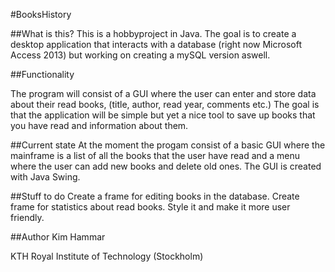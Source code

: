 #BooksHistory

##What is this?
This is a hobbyproject in Java. The goal is to create a desktop application that interacts with a database (right now Microsoft Access 2013) but working on creating a mySQL version aswell.

##Functionality

The program will consist of a GUI where the user can enter and store data about their read books, (title, author, read year, comments etc.) The goal is that the application will be simple but yet a nice tool to save up books that you have read and information about them.

##Current state
At the moment the progam consist of a basic GUI where the mainframe is a list of all the books that the user have read and a menu where the user can add new books and delete old ones.
The GUI is created with Java Swing.

##Stuff to do
Create a frame for editing books in the database. Create frame for statistics about read books. Style it and make it more user friendly.


##Author
Kim Hammar

KTH Royal Institute of Technology (Stockholm)